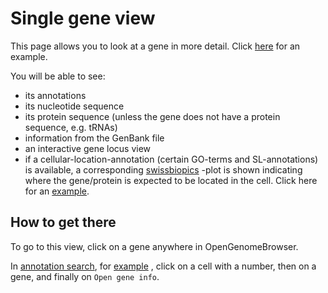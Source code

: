 <link rel="shortcut icon" type="image/svg+xml" href="/opengenomebrowser/favicon.svg">

# Single gene view

This page allows you to look at a gene in more detail. Click [here](https://opengenomebrowser.bioinformatics.unibe.ch/gene/FAM19471-i1-1.1_001004/)
for an example.

You will be able to see:

- its annotations
- its nucleotide sequence
- its protein sequence (unless the gene does not have a protein sequence, e.g. tRNAs)
- information from the GenBank file
- an interactive gene locus view
- if a cellular-location-annotation (certain GO-terms and SL-annotations) is available, a corresponding [swissbiopics](https://www.swissbiopics.org/)
  -plot is shown indicating where the gene/protein is expected to be located in the cell. Click here for
  an [example](https://opengenomebrowser.bioinformatics.unibe.ch/gene/FAM19038-p1-1.1_002669/).

## How to get there

To go to this view, click on a gene anywhere in OpenGenomeBrowser.

In [annotation search](annotation-search.md),
for [example](https://opengenomebrowser.bioinformatics.unibe.ch/annotation-search/?annotations=FAD-dependent!!!oxidoreductase+K00568&genomes=%40tax%3ABacteria)
, click on a cell with a number, then on a gene, and finally on `Open gene info`.